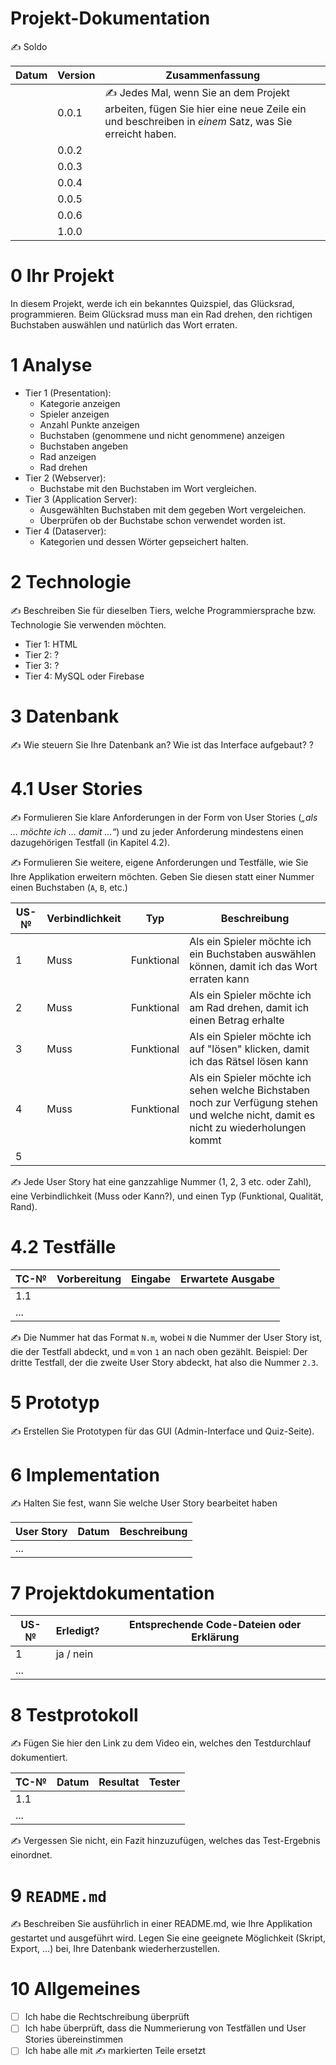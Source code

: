 # Projekt-Dokumentation

✍️ Soldo

| Datum | Version | Zusammenfassung                                              |
| ----- | ------- | ------------------------------------------------------------ |
|       | 0.0.1   | ✍️ Jedes Mal, wenn Sie an dem Projekt arbeiten, fügen Sie hier eine neue Zeile ein und beschreiben in *einem* Satz, was Sie erreicht haben. |
|       | 0.0.2   |                                                              |
|       | 0.0.3   |                                                              |
|       | 0.0.4   |                                                              |
|       | 0.0.5   |                                                              |
|       | 0.0.6   |                                                              |
|       | 1.0.0   |                                                              |

# 0 Ihr Projekt
In diesem Projekt, werde ich ein bekanntes Quizspiel, das Glücksrad, programmieren. Beim Glücksrad muss man ein Rad drehen, den richtigen Buchstaben auswählen und natürlich das Wort erraten.

# 1 Analyse
* Tier 1 (Presentation): 
  * Kategorie anzeigen
  * Spieler anzeigen
  * Anzahl Punkte anzeigen
  * Buchstaben (genommene und nicht genommene) anzeigen
  * Buchstaben angeben
  * Rad anzeigen
  * Rad drehen 
* Tier 2 (Webserver):
  * Buchstabe mit den Buchstaben im Wort vergleichen. 
* Tier 3 (Application Server):
  * Ausgewählten Buchstaben mit dem gegeben Wort vergeleichen.
  * Überprüfen ob der Buchstabe schon verwendet worden ist. 
* Tier 4 (Dataserver):
  * Kategorien und dessen Wörter gepseichert halten. 

# 2 Technologie
✍️ Beschreiben Sie für dieselben Tiers, welche Programmiersprache bzw. Technologie Sie verwenden möchten.

 * Tier 1: HTML 
 * Tier 2: ?
 * Tier 3: ?
 * Tier 4: MySQL oder Firebase

# 3 Datenbank
✍️ Wie steuern Sie Ihre Datenbank an? Wie ist das Interface aufgebaut? 
?

# 4.1 User Stories

✍️ Formulieren Sie klare Anforderungen in der Form von User Stories (*„als … möchte ich … damit …“*) und zu jeder Anforderung mindestens einen dazugehörigen Testfall (in Kapitel 4.2). 

✍️ Formulieren Sie weitere, eigene Anforderungen und Testfälle, wie Sie Ihre Applikation erweitern möchten. Geben Sie diesen statt einer Nummer einen Buchstaben (`A`, `B`, etc.)

| US-№ | Verbindlichkeit |      Typ      | Beschreibung                       |
| ---- | --------------- | ------------- | ---------------------------------- |
| 1    |      Muss       |   Funktional  | Als ein Spieler möchte ich ein Buchstaben auswählen können, damit ich das Wort erraten kann|
| 2    |      Muss       |   Funktional  | Als ein Spieler möchte ich am Rad drehen, damit ich einen Betrag erhalte|
| 3    |      Muss       |   Funktional  | Als ein Spieler möchte ich auf "lösen" klicken, damit ich das Rätsel lösen kann|
| 4    |      Muss       |   Funktional  | Als ein Spieler möchte ich sehen welche Bichstaben noch zur Verfügung stehen und welche nicht, damit es nicht zu wiederholungen kommt|
| 5    |                 |      |                                    |

✍️ Jede User Story hat eine ganzzahlige Nummer (1, 2, 3 etc. oder Zahl), eine Verbindlichkeit (Muss oder Kann?), und einen Typ (Funktional, Qualität, Rand). 



# 4.2 Testfälle

| TC-№ | Vorbereitung | Eingabe | Erwartete Ausgabe |
| ---- | ------------ | ------- | ----------------- |
| 1.1  |              |         |                   |
| ...  |              |         |                   |

✍️ Die Nummer hat das Format `N.m`, wobei `N` die Nummer der User Story ist, die der Testfall abdeckt, und `m` von `1` an nach oben gezählt. Beispiel: Der dritte Testfall, der die zweite User Story abdeckt, hat also die Nummer `2.3`.

# 5 Prototyp

✍️ Erstellen Sie Prototypen für das GUI (Admin-Interface und Quiz-Seite).









# 6 Implementation

✍️ Halten Sie fest, wann Sie welche User Story bearbeitet haben

| User Story | Datum | Beschreibung |
| ---------- | ----- | ------------ |
| ...        |       |              |

# 7 Projektdokumentation

| US-№ | Erledigt? | Entsprechende Code-Dateien oder Erklärung |
| ---- | --------- | ----------------------------------------- |
| 1    | ja / nein |                                           |
| ...  |           |                                           |

# 8 Testprotokoll

✍️ Fügen Sie hier den Link zu dem Video ein, welches den Testdurchlauf dokumentiert.

| TC-№ | Datum | Resultat | Tester |
| ---- | ----- | -------- | ------ |
| 1.1  |       |          |        |
| ...  |       |          |        |

✍️ Vergessen Sie nicht, ein Fazit hinzuzufügen, welches das Test-Ergebnis einordnet.

# 9 `README.md`

✍️ Beschreiben Sie ausführlich in einer README.md, wie Ihre Applikation gestartet und ausgeführt wird. Legen Sie eine geeignete Möglichkeit (Skript, Export, …) bei, Ihre Datenbank wiederherzustellen.

# 10 Allgemeines

- [ ] Ich habe die Rechtschreibung überprüft
- [ ] Ich habe überprüft, dass die Nummerierung von Testfällen und User Stories übereinstimmen
- [ ] Ich habe alle mit ✍️ markierten Teile ersetzt
